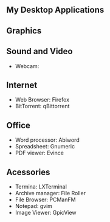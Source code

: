 ## My Desktop Applications


## Graphics


## Sound and Video

* Webcam: 

## Internet


* Web Browser: Firefox 
* BitTorrent: qBittorrent


## Office

* Word processor: Abiword
* Spreadsheet: Gnumeric
* PDF viewer: Evince

## Acessories

* Termina: LXTerminal
* Archive manager: File Roller
* File Browser: PCManFM
* Notepad: gvim
* Image Viewer: GpicView

